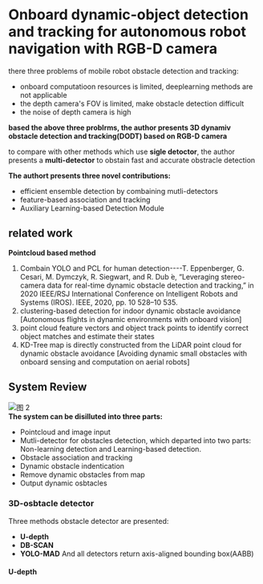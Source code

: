 # Onboard dynamic-object detection and tracking for  autonomous robot navigation with RGB-D camera
there three problems of mobile robot obstacle detection and tracking:
- onboard computatioon resources is limited, deeplearning methods are not applicable
- the depth camera's FOV is limited, make obstacle detection difficult
- the noise of depth camera is high

**based the above three problrms, the author presents 3D dynamiv obstacle detection and tracking(DODT) based on RGB-D camera**

to compare with other methods which use **sigle detoctor**, 
the author presents a **multi-detector** to obstain fast and accurate obstracle detection

**The authort presents three novel contributions:**
- efficient ensemble detection by combaining mutli-detectors
- feature-based association and tracking
- Auxiliary Learning-based Detection Module

## related work
**Pointcloud based method**
1. Combain YOLO and PCL for human detection----T. Eppenberger, G. Cesari, M. Dymczyk, R. Siegwart, and R. Dub ́e, “Leveraging stereo-camera data for real-time dynamic obstacle detection and tracking,” in 2020 IEEE/RSJ International Conference on Intelligent Robots and Systems (IROS). IEEE, 2020, pp. 10 528–10 535.
2. clustering-based detection for indoor dynamic obstacle avoidance [Autonomous flights in dynamic environments with onboard vision]
3. point cloud feature vectors and object track points to identify correct object matches and estimate their states
4. KD-Tree map is directly constructed from the LiDAR point cloud for dynamic obstacle avoidance [Avoiding dynamic small obstacles with onboard sensing and computation on aerial robots]
## System Review
![图 2](../images/ecf7845735353bbd25e4ce6fbbb9e278b3f87c20fa4f106f5cf8dae5f0824d7f.png)  
**The system can be disilluted into three parts:**
- Pointcloud and image input
- Mutli-detector for obstacles detection, which  departed into two parts: Non-learning detection and Learning-based detection.
- Obstacle association and tracking
- Dynamic obstacle indentication
- Remove dynamic obstacles from map
- Output dynamic osbtacles
### 3D-osbtacle detector
Three methods obstacle detector are presented:
- **U-depth**
- **DB-SCAN**
- **YOLO-MAD**
And all detectors return axis-aligned bounding box(AABB)
#### U-depth

